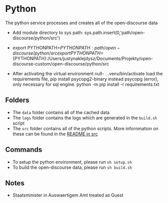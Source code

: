 # Python

The python service processes and creates all of the open-discourse data
- Add module directory to sys path: sys.path.insert(0,'path/open-discourse/python/src')
- export PYTHONPATH=${PYTHONPATH}:path/open-discourse/python/src
export PYTHONPATH=${PYTHONPATH}:/Users/justynaklejdysz/Documents/Projekty/open-discourse-custom/open-discourse/python/src

- After activating the virtual environment
null- . .venv/bin/activate
load the requirements file, pip install psycopg2-binary instead psycopg (error), only necessary for sql engine.
python -m pip install -r requirements.txt

## Folders

- The `data` folder contains all of the cached data
- The `logs` folder contains the logs which are generated in the `build.sh` script
- The `src` folder contains all of the python scripts. More infornmation on these can be found in the [README in src](./src/README.md)

## Commands

- To setup the python environment, please run `sh setup.sh`
- To build the open-discourse data, please run `sh build.sh`

## Notes

- Staatsminister in Auswaertigem Amt treated as Guest
